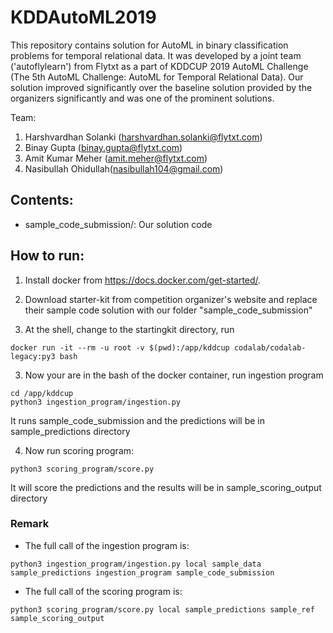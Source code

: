 # KDDAutoML2019


This repository contains solution for AutoML in binary classification problems for temporal relational data. It was developed by a joint team ('autoflylearn') from Flytxt as a part of KDDCUP 2019 AutoML Challenge (The 5th AutoML Challenge:
AutoML for Temporal Relational Data). Our solution improved significantly over the baseline solution provided by the organizers significantly and was one of the prominent solutions.

Team:

1. Harshvardhan Solanki (harshvardhan.solanki@flytxt.com)
2. Binay Gupta (binay.gupta@flytxt.com)
3. Amit Kumar Meher (amit.meher@flytxt.com)
4. Nasibullah Ohidullah(nasibullah104@gmail.com)





Contents:
---------


- sample_code_submission/: Our solution code





How to run:
-----------

1. Install docker from https://docs.docker.com/get-started/.
2. Download starter-kit from competition organizer's website and replace their sample code solution with our folder "sample_code_submission"

2. At the shell, change to the startingkit directory, run

```
docker run -it --rm -u root -v $(pwd):/app/kddcup codalab/codalab-legacy:py3 bash
```

3. Now your are in the bash of the docker container, run ingestion program

```
cd /app/kddcup
python3 ingestion_program/ingestion.py
```
It runs sample_code_submission and the predictions will be in sample_predictions directory

4. Now run scoring program:

```
python3 scoring_program/score.py
```

It will score the predictions and the results will be in sample_scoring_output directory

### Remark


- The full call of the ingestion program is:

```
python3 ingestion_program/ingestion.py local sample_data sample_predictions ingestion_program sample_code_submission
```

- The full call of the scoring program is:

```
python3 scoring_program/score.py local sample_predictions sample_ref sample_scoring_output
```
